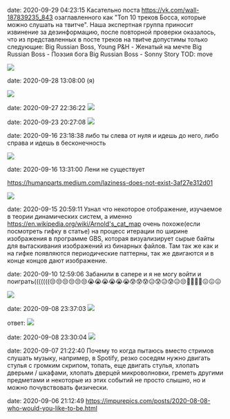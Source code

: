 date: 2020-09-29 04:23:15
Касательно поста https://vk.com/wall-187839235_843 озаглавленного как "Топ 10 треков Босса, которые можно слушать на твитче".
Наша экспертная группа приносит извинение за дезинформацию, после повторной проверки оказалось, что из представленных в посте треков на твиtче допустимы только следующие:
Big Russian Boss, Young P&H - Женатый на мечте
Big Russian Boss - Поэзия бога
Big Russian Boss - Sonny Story
TOD: move

![](/static/img/f4JaweQ_zAk.jpg)

date: 2020-09-28 13:08:00
(я)

![](/static/img/NUPdsziVqEE.jpg)

date: 2020-09-27 22:36:22
![](/static/img/MrF3YGtwPio.jpg)

date: 2020-09-23 20:27:08
![](/static/img/TsEfaZR0QD0.jpg)

date: 2020-09-16 23:18:38
либо ты слева от нуля и идешь до него, либо справа и идешь в бесконечность

![](/static/img/QDb_VEU5OVM.jpg)

date: 2020-09-16 13:31:00
Лени не существует

https://humanparts.medium.com/laziness-does-not-exist-3af27e312d01

![](/static/img/oA-fvUnnq-c.jpg)

date: 2020-09-15 20:59:11
Узнал что некоторое отображение, изучаемое в теории динамических систем, а именно
https://en.wikipedia.org/wiki/Arnold's_cat_map
очень похоже(если посмотреть гифку в статье) на процесс итерации по ширине изображения в программе GBS, которая визуализирует сырые байты для вытаскивания изображений из бинарных файлов. Там так же как и на гифке появляются периодические паттерны, так же двигаются и в конце концов дают изображение.

date: 2020-09-10 12:59:06
Забанили в сапере и я не могу войти и поиграть(((((((😒😒😒😒😒😒😭😭😭😭😭😭😰😰😰😥😰😥😰😥😒🤧🤧🤧🤧😖😖😖

![](/static/img/eqGcmYicVgQ.jpg)

date: 2020-09-08 23:37:03
![](/static/img/AZjc4g4wLbo.jpg)

ответ:
![](/static/img/25qVfRBbXaI.jpg)

date: 2020-09-08 23:30:04
![](/static/img/9MHw7QzvKJY.jpg)

date: 2020-09-07 21:22:40
Почему то когда пытаюсь вместо стримов слушать музыку, например, в Spotify, резко соседям нужно двигать стулья с громким скрипом, топать, еще двигать стулья, хлопать дверьми / шкафами, хлопать дверцей микроволновки, греметь другими предметами и некоторые из этих событий не просто слышно, но и можно почувствовать физически.

date: 2020-09-06 21:12:49
https://impurepics.com/posts/2020-08-08-who-would-you-like-to-be.html

